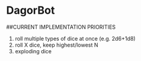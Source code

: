 # DagorBot

##CURRENT IMPLEMENTATION PRIORITIES

1. roll multiple types of dice at once (e.g. 2d6+1d8)
2. roll X dice, keep highest/lowest N
3. exploding dice
